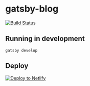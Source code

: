 # gatsby-blog 

[![Build Status](https://travis-ci.org/sinchang/website.svg?branch=master)](https://travis-ci.org/sinchang/website)

## Running in development
`gatsby develop`

## Deploy

[![Deploy to Netlify](https://www.netlify.com/img/deploy/button.svg)](https://app.netlify.com/start/deploy?repository=https://github.com/sinchang/website)